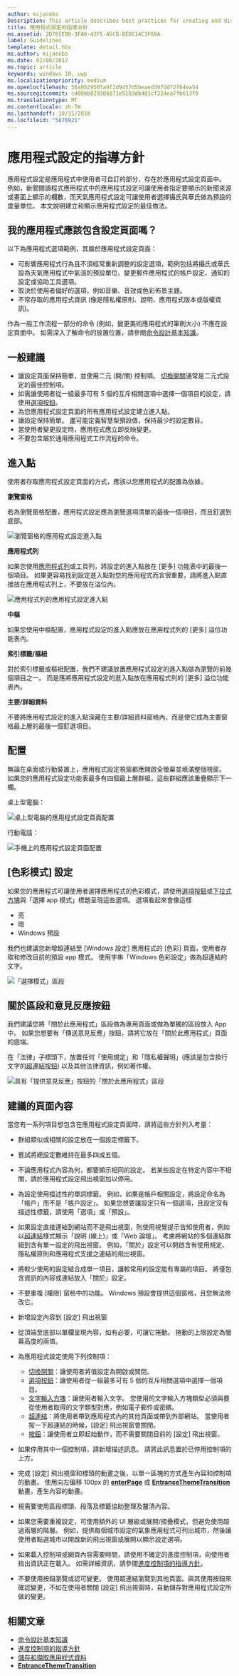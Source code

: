 ```yaml
---
author: mijacobs
Description: This article describes best practices for creating and displaying app settings.
title: 應用程式設定的指導方針
ms.assetid: 2D765E90-3FA0-42F5-A5CB-BEDC14C3F60A
label: Guidelines
template: detail.hbs
ms.author: mijacobs
ms.date: 02/08/2017
ms.topic: article
keywords: windows 10, uwp
ms.localizationpriority: medium
ms.openlocfilehash: 56a952950fa9f2d9d57d5beaed397dd72f64ea54
ms.sourcegitcommit: cd00bb829306871e5103db481cf224ea7fb613f0
ms.translationtype: MT
ms.contentlocale: zh-TW
ms.lasthandoff: 10/31/2018
ms.locfileid: "5876921"
---
```

# <a name="guidelines-for-app-settings"></a>應用程式設定的指導方針



應用程式設定是應用程式中使用者可自訂的部分，存在於應用程式設定頁面中。 例如，新聞閱讀程式應用程式中的應用程式設定可讓使用者指定要顯示的新聞來源或畫面上顯示的欄數，而天氣應用程式設定可讓使用者選擇攝氏與華氏做為預設的度量單位。 本文說明建立和顯示應用程式設定的最佳做法。


## <a name="should-i-include-a-settings-page-in-my-app"></a>我的應用程式應該包含設定頁面嗎？

以下為應用程式選項範例，其屬於應用程式設定頁面：

-   可影響應用程式行為且不須經常重新調整的設定選項，範例包括將攝氏或華氏設為天氣應用程式中氣溫的預設單位、變更郵件應用程式的帳戶設定、通知的設定或協助工具選項。
-   取決於使用者偏好的選項，例如音樂、音效或色彩佈景主題。
-   不常存取的應用程式資訊 (像是隱私權原則、說明、應用程式版本或版權資訊)。

作為一般工作流程一部分的命令 (例如，變更美術應用程式的筆刷大小) 不應在設定頁面中。 如需深入了解命令的放置位置，請參閱[命令設計基本知識](https://msdn.microsoft.com/library/windows/apps/dn958433)。

## <a name="general-recommendations"></a>一般建議


-   讓設定頁面保持簡單，並使用二元 (開/關) 控制項。 [切換開關](../controls-and-patterns/toggles.md)通常是二元式設定的最佳控制項。
-   如需讓使用者從一組最多可有 5 個的互斥相關選項中選擇一個項目的設定，請使用[選項按鈕](../controls-and-patterns/radio-button.md)。
-   為您應用程式設定頁面的所有應用程式設定建立進入點。
-   讓設定保持簡單。 盡可能定義智慧型預設值，保持最少的設定數目。
-   當使用者變更設定時，應用程式應立即反映變更。
-   不要包含屬於通用應用程式工作流程的命令。

## <a name="entry-point"></a>進入點


使用者存取應用程式設定頁面的方式，應該以您應用程式的配置為依據。

**瀏覽窗格**

若為瀏覽窗格配置，應用程式設定應為瀏覽選項清單的最後一個項目，而且釘選到底部。

![瀏覽窗格的應用程式設定進入點](images/appsettings-entrypoint-navpane.png)

**應用程式列**

如果您使用[應用程式列](../controls-and-patterns/app-bars.md)或工具列，將設定的進入點放在 [更多] 功能表中的最後一個項目。 如果更容易找到設定進入點對您的應用程式而言很重要，請將進入點直接放在應用程式列上，不要放在溢位內。

![應用程式列的應用程式設定進入點](images/appsettings-entrypoint-tabs.png)

**中樞**

如果您使用中樞配置，應用程式設定的進入點應放在應用程式列的 [更多] 溢位功能表內。

**索引標籤/樞紐**

對於索引標籤或樞紐配置，我們不建議放置應用程式設定的進入點做為瀏覽的前幾個項目之一。 而是應將應用程式設定的進入點放在應用程式列的 [更多] 溢位功能表內。

**主要/詳細資料**

不要將應用程式設定的進入點深藏在主要/詳細資料窗格內，而是使它成為主要窗格最上層的最後一個釘選項目。

## <a name="layout"></a>配置


無論在桌面或行動裝置上，應用程式設定視窗都應開啟全螢幕並填滿整個視窗。 如果您的應用程式設定功能表最多有四個最上層群組，這些群組應該重疊顯示下一欄。

桌上型電腦：

![桌上型電腦的應用程式設定頁面配置](images/appsettings-layout-navpane-desktop.png)

行動電話：

![手機上的應用程式設定頁面配置](images/appsettings-layout-navpane-mobile.png)

## <a name="color-mode-settings"></a>[色彩模式] 設定


如果您的應用程式可讓使用者選擇應用程式的色彩模式，請使用[選項按鈕](../controls-and-patterns/radio-button.md)或[下拉式方塊](../controls-and-patterns/lists.md#drop-down-lists)與「選擇 app 模式」標題呈現這些選項。 選項看起來會像這樣
- 亮
- 暗
- Windows 預設

我們也建議您新增超連結至 [Windows 設定] 應用程式的 [色彩] 頁面，使用者存取和修改目前的預設 app 模式。 使用字串「Windows 色彩設定」做為超連結的文字。

![「選擇模式」區段](images/appsettings_mode.png)

<!--
<div class="microsoft-internal-note">
Detailed redlines showing preferred text strings for the "Choose a mode" section are available on [UNI](http://uni/DesignDepot.FrontEnd/#/ProductNav/2543/0/dv/?t=Windows%7CControls%7CColorMode&f=RS2).
</div>
-->

## <a name="about-section-and-feedback-button"></a>關於區段和意見反應按鈕


我們建議您將「關於此應用程式」區段做為專用頁面或做為單獨的區段放入 App 中。 如果您想要有「傳送意見反應」按鈕，請將它放在「關於此應用程式」頁面的底端。

在「法律」子標頭下，放置任何「使用規定」和「隱私權聲明」(應該是包含換行文字的[超連結按鈕](../controls-and-patterns/hyperlinks.md)) 以及其他法律資訊，例如著作權。

![具有「提供意見反應」按鈕的「關於此應用程式」區段](images/appsettings-about.png)


## <a name="recommended-page-content"></a>建議的頁面內容


當您有一系列項目想包含在應用程式設定頁面時，請將這些方針列入考量：

-   群組類似或相關的設定放在一個設定標籤下。
-   嘗試將總設定數維持在最多四或五個。
-   不論應用程式內容為何，都要顯示相同的設定。 若某些設定在特定內容中不相關，請於應用程式設定飛出視窗加以停用。
-   為設定使用描述性的單詞標籤。 例如，如果是帳戶相關設定，將設定命名為「帳戶」而不是「帳戶設定」。 如果您想要讓設定只有一個選項，且設定沒有描述性標籤，請使用「選項」或「預設」。
-   如果設定直接連結到網站而不是飛出視窗，則使用視覺提示告知使用者，例如以[超連結](../controls-and-patterns/hyperlinks.md)樣式顯示「說明 (線上)」或「Web 論壇」。 考慮將網站的多個連結群組到含有單一設定的飛出視窗。 例如，「關於」設定可以開啟含有使用規定、隱私權原則和應用程式支援之連結的飛出視窗。
-   將較少使用的設定結合成單一項目，讓較常用的設定能有專屬的項目。 將僅包含資訊的內容或連結放入「關於」設定。
-   不要重複 [權限] 窗格中的功能。 Windows 預設會提供這個窗格，且您無法修改它。

-   新增設定內容到 [設定] 飛出視窗
-   從頂端至底部以單欄呈現內容，如有必要，可讓它捲動。 捲動的上限設定為螢幕高度的兩倍。
-   為應用程式設定使用下列控制項：

    -   [切換開關](../controls-and-patterns/toggles.md)：讓使用者將值設定為開啟或關閉。
    -   [選項按鈕](../controls-and-patterns/radio-button.md)：讓使用者從一組最多可有 5 個的互斥相關選項中選擇一個項目。
    -   [文字輸入方塊](../controls-and-patterns/text-block.md)：讓使用者輸入文字。 您使用的文字輸入方塊類型必須與要從使用者取得的文字類型對應，例如電子郵件或密碼。
    -   [超連結](../controls-and-patterns/hyperlinks.md)：將使用者帶到應用程式內的其他頁面或帶到外部網站。 當使用者按一下超連結的時候，[設定] 飛出視窗會關閉。
    -   [按鈕](../controls-and-patterns/buttons.md)：讓使用者立即起始動作，而不需要關閉目前的 [設定] 飛出視窗。
-   如果停用其中一個控制項，請新增描述訊息。 請將此訊息置於已停用控制項的上方。
-   完成 [設定] 飛出視窗和標頭的動畫之後，以單一區塊的方式產生內容和控制項的動畫。 使用向左偏移 100px 的 [**enterPage**](https://msdn.microsoft.com/library/windows/apps/br212672) 或 [**EntranceThemeTransition**](https://msdn.microsoft.com/library/windows/apps/br210288) 動畫，產生內容的動畫。
-   視需要使用區段標頭、段落及標籤協助整理及釐清內容。
-   如果您需要重複設定，可使用額外的 UI 層級或展開/摺疊模式，但避免使用超過兩層的階層。 例如，提供每個城市設定的氣象應用程式可列出城市，然後讓使用者點選城市以開啟新的飛出視窗或展開以顯示設定選項。
-   如果載入控制項或網頁內容需要時間，請使用不確定的進度控制項，向使用者指出資訊正在載入。 如需詳細資訊，請參閱[進度控制項的指導方針](https://msdn.microsoft.com/library/windows/apps/hh465469)。
-   不要使用按鈕瀏覽或認可變更。 使用超連結瀏覽到其他頁面。與其使用按鈕來確認變更，不如在使用者關閉 [設定] 飛出視窗時，自動儲存對應用程式設定所做的變更。



## <a name="related-articles"></a>相關文章

* [命令設計基本知識](https://msdn.microsoft.com/library/windows/apps/dn958433)
* [進度控制項的指導方針](https://msdn.microsoft.com/library/windows/apps/hh465469)
* [儲存和擷取應用程式資料](https://msdn.microsoft.com/library/windows/apps/mt299098)
* [**EntranceThemeTransition**](https://msdn.microsoft.com/library/windows/apps/br210288)
